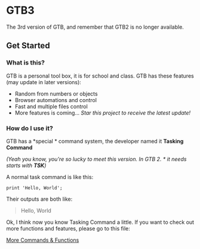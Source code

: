 # GTB3
The 3rd version of GTB, and remember that GTB2 is no longer available. 

## Get Started

### What is this?
GTB is a personal tool box, it is for school and class. 
GTB has these features (may update in later versions):
- Random from numbers or objects
- Browser automations and control
- Fast and multiple files control
- More features is coming... *Star this project to receive the latest update!*

### How do I use it?
GTB has a *special * command system, the developer named it **Tasking Command**

*(Yeah you know, you're so lucky to meet this version. In GTB 2. * it needs starts with **TSK**)*

A normal task command is like this:
````text
print 'Hello, World';
````
Their outputs are both like:
> Hello, World

Ok, I think now you know Tasking Command a little. If you want to check out more functions and features, please go to this file:

[More Commands & Functions](https://github.com/etoGrassie/GTB3/)
